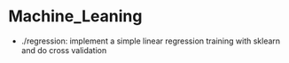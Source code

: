# Machine_Leaning
- ./regression: implement a simple linear regression training with sklearn and do cross validation
